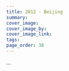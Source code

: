 ```yaml
---
title: 2012 - Beijing
summary: 
cover_image: 
cover_image_by: 
cover_image_link: 
tags: 
page_order: 38
---
```


...

